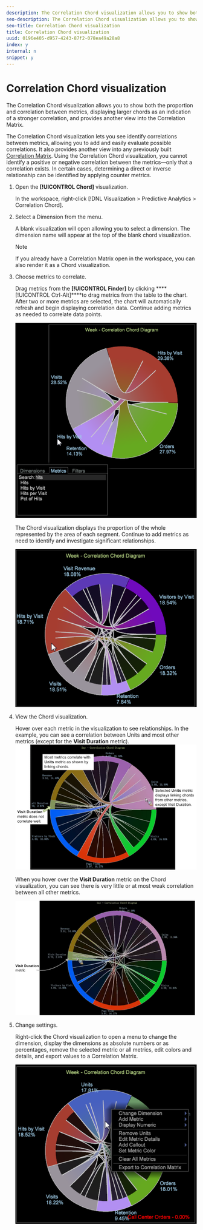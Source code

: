 ```yaml
---
description: The Correlation Chord visualization allows you to show both the proportion and correlation between metrics, displaying larger chords as an indication of a stronger correlation, and provides another view into the Correlation Matrix.
seo-description: The Correlation Chord visualization allows you to show both the proportion and correlation between metrics, displaying larger chords as an indication of a stronger correlation, and provides another view into the Correlation Matrix.
seo-title: Correlation Chord visualization
title: Correlation Chord visualization
uuid: 0196e405-d957-4243-87f2-078ea49a28a8
index: y
internal: n
snippet: y
---
```


# Correlation Chord visualization

The Correlation Chord visualization allows you to show both the proportion and correlation between metrics, displaying larger chords as an indication of a stronger correlation, and provides another view into the Correlation Matrix.

The Correlation Chord visualization lets you see identify correlations between metrics, allowing you to add and easily evaluate possible correlations. It also provides another view into any previously built [Correlation Matrix](https://marketing.adobe.com/resources/help/en_US/insight/client/?f=c_correlation_analysis). Using the Correlation Chord visualization, you cannot identify a positive or negative correlation between the metrics—only that a correlation exists. In certain cases, determining a direct or inverse relationship can be identified by applying counter metrics.

1. Open the **[!UICONTROL Chord]** visualization.

   In the workspace, right-click [!DNL Visualization > Predictive Analytics > Correlation Chord]. 

1. Select a Dimension from the menu.

   A blank visualization will open allowing you to select a dimension. The dimension name will appear at the top of the blank chord visualization.

   >[!NOTE]
   >
   >If you already have a Correlation Matrix open in the workspace, you can also render it as a Chord visualization.

1. Choose metrics to correlate.

   Drag metrics from the **[!UICONTROL Finder]** by clicking ****[!UICONTROL Ctrl-Alt]****to drag metrics from the table to the chart. After two or more metrics are selected, the chart will automatically refresh and begin displaying correlation data. Continue adding metrics as needed to correlate data points.

   ![](assets/chord_drag_metric.png)

   The Chord visualization displays the proportion of the whole represented by the area of each segment. Continue to add metrics as need to identify and investigate significant relationships.

   ![](assets/chord_selected.png)

1. View the Chord visualization.

   Hover over each metric in the visualization to see relationships. In the example, you can see a correlation between Units and most other metrics (except for the **Visit Duration** metric).  ![](assets/chord_visualization_1.png)

   When you hover over the **Visit Duration** metric on the Chord visualization, you can see there is very little or at most weak correlation between all other metrics.

   ![](assets/chord_visualization_2.png)

1. Change settings.

   Right-click the Chord visualization to open a menu to change the dimension, display the dimensions as absolute numbers or as percentages, remove the selected metric or all metrics, edit colors and details, and export values to a Correlation Matrix.

   ![](assets/chord_menu.png)

